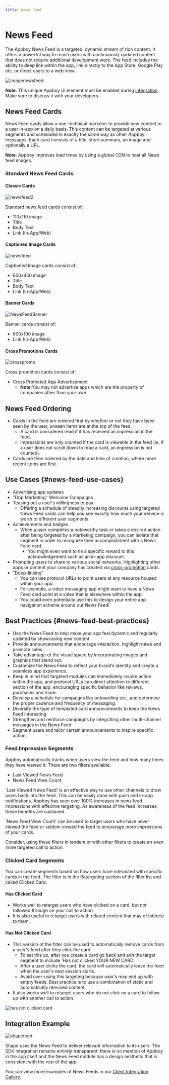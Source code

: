 ```yaml
---
title: News Feed
---
```

# News Feed

The Appboy News Feed is a targeted, dynamic stream of rich content. It offers a powerful way to reach users with continuously updated content that does not require additional development work. The feed includes the ability to deep link within the app, link directly to the App Store, Google Play etc. or direct users to a web view.

![imagenewsfeed][1]

__Note__: This unique Appboy UI element must be enabled during [integration][2]. Make sure to discuss it with your developers.

## News Feed Cards

News Feed cards allow a non-technical marketer to provide new content to a user in-app on a daily basis. This content can be targeted at various segments and scheduled in exactly the same way as other Appboy messages. Each card consists of a title, short summary, an image and optionally a URL.

__Note__: Appboy improves load times by using a global CDN to host all News feed images.

### Standard News Feed Cards

#### Classic Cards

![newsfeed2][3]

Standard news feed cards consist of:

- 110x110 image
- Title
- Body Text
- Link (In-App/Web)

#### Captioned Image Cards

![newsfeed][4]

Captioned Image cards consist of:

- 600x450 image
- Title
- Body Text
- Link (In-App/Web)

#### Banner Cards

![NewsFeedBanner][5]

Banner cards consist of:

- 600x100 image
- Link (In-App/Web)

#### Cross Promotions Cards

![crosspromo][6]

Cross promotion cards consist of:

- Cross Promoted App Advertisement
  - __Note__:You may not advertise apps which are the property of companies other than your own.

## News Feed Ordering

- Cards in the feed are ordered first by whether or not they have been seen by the user, unseen items are at the top of the feed.
  - A card is considered read if it has received an impression in the feed.
  - Impressions are only counted if the card is viewable in the feed (ie, if a user does not scroll down to read a card, an impression is not counted).
- Cards are then ordered by the date and time of creation, where more recent items are first.

## Use Cases {#news-feed-use-cases}

- Advertising app updates
- "Drip Marketing" Welcome Campaigns
- Teasing out a user's willingness to pay.
  - Offering a schedule of steadily increasing discounts using targeted News Feed cards can help you see exactly how much your service is worth to different user segments.
- Achievements and badges
  - When a user completes a noteworthy task or takes a desired action after being targeted by a marketing campaign, you can isolate that segment in order to recognize their accomplishment with a News Feed card.
    - You might even want to tie a specific reward to this acknowledgement such as an in-app discount.
- Prompting users to share to various social networks.
Highlighting other apps or content your company has created via [cross-promotion][7] cards.
- ["Deep-linking"][8]
  - You can use protocol URLs to point users at any resource housed within your app.
  - For example, a video messaging app might want to have a News Feed card point at a video that is elsewhere within the app.
  - You could even potentially use this to design your entire app navigation scheme around our News Feed!

## Best Practices {#news-feed-best-practices}

- Use the News Feed to help make your app feel dynamic and regularly updated by showcasing new content.
- Provide announcements that encourage interaction, highlight news and promote sales.
- Take advantage of the visual space by incorporating images and graphics that stand out.
- Customize the News Feed to reflect your brand’s identity and create a seamless app experience.
- Keep in mind that targeted modules can immediately inspire action within the app, and protocol URLs can direct attention to different section of the app, encouraging specific behavior like reviews, purchases and more.
- Develop a schedule for campaigns like onboarding etc., and determine the proper cadence and frequency of messaging.
- Diversify the type of templated card announcements to keep the News Feed interesting
- Strengthen and reinforce campaigns by integrating other multi-channel messages in the News Feed
- Segment users and tailor certain announcements to inspire specific action.

### Feed Impression Segments

Appboy automatically tracks when users view the feed and how many times they have viewed it. There are two filters available:

- Last Viewed News Feed
- News Feed View Count

'Last Viewed News Feed' is an effective way to use other channels to draw users back into the feed. This can be easily done with push and in-app notifications. Appboy has seen over 100% increases in news feed impressions with effective targeting. As awareness of the feed increases, these benefits are sustained.

'News Feed View Count' can be used to target users who have never viewed the feed or seldom viewed the feed to encourage more impressions of your cards.

Consider, using these filters in tandem or with other filters to create an even more targeted call to action.

### Clicked Card Segments

You can create segments based on how users have interacted with specific cards in the feed. The filter is in the Retargeting section of the filter list and called Clicked Card.

#### Has Clicked Card

- Works well to retarget users who have clicked on a card, but not followed through on your call to action.
- It is also useful to retarget users with related content that may of interest to them.

#### Has Not Clicked Card

- This version of the filter can be used to automatically remove cards from a user's feed after they click the card.
  - To set this up, after you create a card go back and edit the target segment to include 'Has not clicked YOUR NEW CARD'.
  - After a user clicks the card, the card will automatically leave the feed when the user's next session starts.
  - Avoid over-using this targeting because user's may end up with empty feeds. Best practice is to use a combination of static and automatically removed content.
- It also works well to retarget users who do not click on a card to follow up with another call to action.

![has not clicked card][14]

## Integration Example

![shapefeed][9]

Shape uses the News Feed to deliver relevant information to its users. The SDK integration remains entirely transparent: there is no mention of Appboy in the app itself and the News Feed module has a design aesthetic that is consistent with the rest of the app.

You can view more examples of News Feeds in our [Client Integration Gallery][18].


[1]: /assets/img/newsfeed10.png
[2]: https://documentation.appboy.com/Enabling_Message_Channels/The_News_Feed/iOS
[3]: /assets/img/classiccard.png
[4]: /assets/img/captionedimage.png
[5]: /assets/img/newsfeedbanner.png
[6]: /assets/img/crosspromo.png
[7]: https://blog.appboy.com/2014/01/cross-promote-to-grow-your-audience/
[8]: /Deep_Dives/Deep_Linking_to_In-App_Content
[9]: /assets/img/shapefeed.png
[14]: /assets/img/segment_hasnotclickedcard.png
[18]: https://academy.appboy.com/Best_Practices/Client_Integration_Gallery#news-feed
